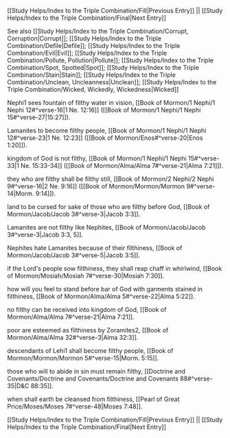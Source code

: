[[Study Helps/Index to the Triple Combination/Fill|Previous Entry]]  ||  [[Study Helps/Index to the Triple Combination/Final|Next Entry]]

 See also [[Study Helps/Index to the Triple Combination/Corrupt, Corruption|Corrupt]]; [[Study Helps/Index to the Triple Combination/Defile|Defile]]; [[Study Helps/Index to the Triple Combination/Evil|Evil]]; [[Study Helps/Index to the Triple Combination/Pollute, Pollution|Pollute]]; [[Study Helps/Index to the Triple Combination/Spot, Spotted|Spot]]; [[Study Helps/Index to the Triple Combination/Stain|Stain]]; [[Study Helps/Index to the Triple Combination/Unclean, Uncleanness|Unclean]]; [[Study Helps/Index to the Triple Combination/Wicked, Wickedly, Wickedness|Wicked]]

 Nephi1 sees fountain of filthy water in vision, [[Book of Mormon/1 Nephi/1 Nephi 12#^verse-16|1 Ne. 12:16]] ([[Book of Mormon/1 Nephi/1 Nephi 15#^verse-27|15:27]]).

 Lamanites to become filthy people, [[Book of Mormon/1 Nephi/1 Nephi 12#^verse-23|1 Ne. 12:23]] ([[Book of Mormon/Enos#^verse-20|Enos 1:20]]).

 kingdom of God is not filthy, [[Book of Mormon/1 Nephi/1 Nephi 15#^verse-33|1 Ne. 15:33-34]] ([[Book of Mormon/Alma/Alma 7#^verse-21|Alma 7:21]]).

 they who are filthy shall be filthy still, [[Book of Mormon/2 Nephi/2 Nephi 9#^verse-16|2 Ne. 9:16]] ([[Book of Mormon/Mormon/Mormon 9#^verse-14|Morm. 9:14]]).

 land to be cursed for sake of those who are filthy before God, [[Book of Mormon/Jacob/Jacob 3#^verse-3|Jacob 3:3]].

 Lamanites are not filthy like Nephites, [[Book of Mormon/Jacob/Jacob 3#^verse-3|Jacob 3:3, 5]].

 Nephites hate Lamanites because of their filthiness, [[Book of Mormon/Jacob/Jacob 3#^verse-5|Jacob 3:5]].

 if the Lord's people sow filthiness, they shall reap chaff in whirlwind, [[Book of Mormon/Mosiah/Mosiah 7#^verse-30|Mosiah 7:30]].

 how will you feel to stand before bar of God with garments stained in filthiness, [[Book of Mormon/Alma/Alma 5#^verse-22|Alma 5:22]].

 no filthy can be received into kingdom of God, [[Book of Mormon/Alma/Alma 7#^verse-21|Alma 7:21]].

 poor are esteemed as filthiness by Zoramites2, [[Book of Mormon/Alma/Alma 32#^verse-3|Alma 32:3]].

 descendants of Lehi1 shall become filthy people, [[Book of Mormon/Mormon/Mormon 5#^verse-15|Morm. 5:15]].

 those who will to abide in sin must remain filthy, [[Doctrine and Covenants/Doctrine and Covenants/Doctrine and Covenants 88#^verse-35|D&C 88:35]].

 when shall earth be cleansed from filthiness, [[Pearl of Great Price/Moses/Moses 7#^verse-48|Moses 7:48]].

[[Study Helps/Index to the Triple Combination/Fill|Previous Entry]]  ||  [[Study Helps/Index to the Triple Combination/Final|Next Entry]]